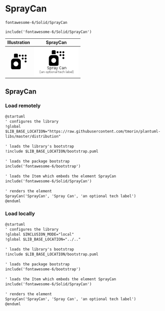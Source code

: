 # SprayCan


```text
fontawesome-6/Solid/SprayCan
```

```text
include('fontawesome-6/Solid/SprayCan')
```



| Illustration | SprayCan |
| :---: | :---: |
| ![illustration for Illustration](../../fontawesome-6/Solid/SprayCan.png) | ![illustration for SprayCan](../../fontawesome-6/Solid/SprayCan.Local.png) |




## SprayCan

### Load remotely
```plantuml
@startuml
' configures the library
!global $LIB_BASE_LOCATION="https://raw.githubusercontent.com/tmorin/plantuml-libs/master/distribution"

' loads the library's bootstrap
!include $LIB_BASE_LOCATION/bootstrap.puml

' loads the package bootstrap
include('fontawesome-6/bootstrap')

' loads the Item which embeds the element SprayCan
include('fontawesome-6/Solid/SprayCan')

' renders the element
SprayCan('SprayCan', 'Spray Can', 'an optional tech label')
@enduml
```

### Load locally
```plantuml
@startuml
' configures the library
!global $INCLUSION_MODE="local"
!global $LIB_BASE_LOCATION="../.."

' loads the library's bootstrap
!include $LIB_BASE_LOCATION/bootstrap.puml

' loads the package bootstrap
include('fontawesome-6/bootstrap')

' loads the Item which embeds the element SprayCan
include('fontawesome-6/Solid/SprayCan')

' renders the element
SprayCan('SprayCan', 'Spray Can', 'an optional tech label')
@enduml
```

